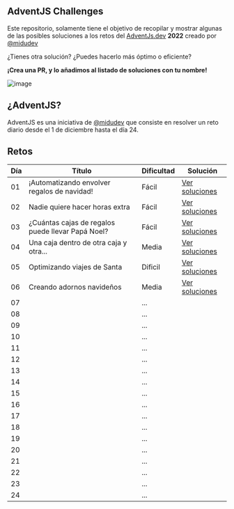 ## AdventJS Challenges

Este repositorio, solamente tiene el objetivo de recopilar y mostrar algunas de las posibles soluciones a los retos del [AdventJs.dev](http://adventjs.dev/) **2022** creado por [@midudev](https://midu.dev/)

¿Tienes otra solución? ¿Puedes hacerlo más óptimo o eficiente?

**¡Crea una PR, y lo añadimos al listado de soluciones con tu nombre!**

![image](https://user-images.githubusercontent.com/8830376/205487378-4a29b0d1-5aeb-4da3-b923-eb31a8d9ce5e.png)

## ¿AdventJS?

AdventJS es una iniciativa de [@midudev](https://midu.dev/) que consiste en resolver un reto diario desde el 1 de diciembre hasta el día 24.

## Retos

| Día | Título                                            | Dificultad | Solución                       |
| --- | ------------------------------------------------- | ---------- | ------------------------------ |
| 01  | ¡Automatizando envolver regalos de navidad!       | Fácil      | [Ver soluciones](./2022/01.md) |
| 02  | Nadie quiere hacer horas extra                    | Fácil      | [Ver soluciones](./2022/02.md) |
| 03  | ¿Cuántas cajas de regalos puede llevar Papá Noel? | Fácil      | [Ver soluciones](./2022/03.md) |
| 04  | Una caja dentro de otra caja y otra...            | Media      | [Ver soluciones](./2022/04.md) |
| 05  | Optimizando viajes de Santa                       | Dificil    | [Ver soluciones](./2022/05.md) |
| 06  | Creando adornos navideños                         | Media      | [Ver soluciones](./2022/06.md) |
| 07  |                                                   | ...        |                                |
| 08  |                                                   | ...        |                                |
| 09  |                                                   | ...        |                                |
| 10  |                                                   | ...        |                                |
| 11  |                                                   | ...        |                                |
| 12  |                                                   | ...        |                                |
| 13  |                                                   | ...        |                                |
| 14  |                                                   | ...        |                                |
| 15  |                                                   | ...        |                                |
| 16  |                                                   | ...        |                                |
| 17  |                                                   | ...        |                                |
| 18  |                                                   | ...        |                                |
| 19  |                                                   | ...        |                                |
| 20  |                                                   | ...        |                                |
| 21  |                                                   | ...        |                                |
| 22  |                                                   | ...        |                                |
| 23  |                                                   | ...        |                                |
| 24  |                                                   | ...        |                                |
